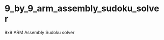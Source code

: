 9_by_9_arm_assembly_sudoku_solver
=================================

9x9 ARM Assembly Sudoku solver
